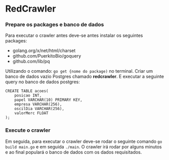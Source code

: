 # RedCrawler

### Prepare os packages e banco de dados
Para executar o crawler antes deve-se antes instalar os seguintes packages:
- golang.org/x/net/html/charset
- github.com/PuerkitoBio/goquery
- github.com/lib/pq

Utilizando o comando: `go get {nome do package)` no terminal.
Criar um banco de dados vazio Postgres chamado **redcrawler**.
E executar a seguinte query no banco de dados postgres:

    CREATE TABLE acoes(
    	posicao INT,
    	papel VARCHAR(10) PRIMARY KEY,
    	empresa VARCHAR(256),
    	oscilDia VARCHAR(256),
    	valorMerc FLOAT
	);

### Execute o crawler
Em seguida, para executar o crawler deve-se rodar o seguinte comando `go build main.go` e em seguida `./main`.
O crawler irá rodar por alguns minutos e ao final populará o banco de dados com os dados requisitados.

